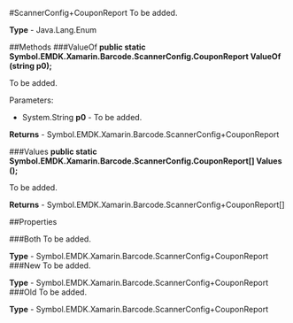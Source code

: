 #ScannerConfig+CouponReport
To be added.

**Type** - Java.Lang.Enum

##Methods
###ValueOf
**public static Symbol.EMDK.Xamarin.Barcode.ScannerConfig.CouponReport ValueOf (string p0);**

To be added.

Parameters: 

* System.String **p0** - To be added.

**Returns** - Symbol.EMDK.Xamarin.Barcode.ScannerConfig+CouponReport

###Values
**public static Symbol.EMDK.Xamarin.Barcode.ScannerConfig.CouponReport[] Values ();**

To be added.


**Returns** - Symbol.EMDK.Xamarin.Barcode.ScannerConfig+CouponReport[]

##Properties

###Both
To be added.

**Type** - Symbol.EMDK.Xamarin.Barcode.ScannerConfig+CouponReport
###New
To be added.

**Type** - Symbol.EMDK.Xamarin.Barcode.ScannerConfig+CouponReport
###Old
To be added.

**Type** - Symbol.EMDK.Xamarin.Barcode.ScannerConfig+CouponReport


